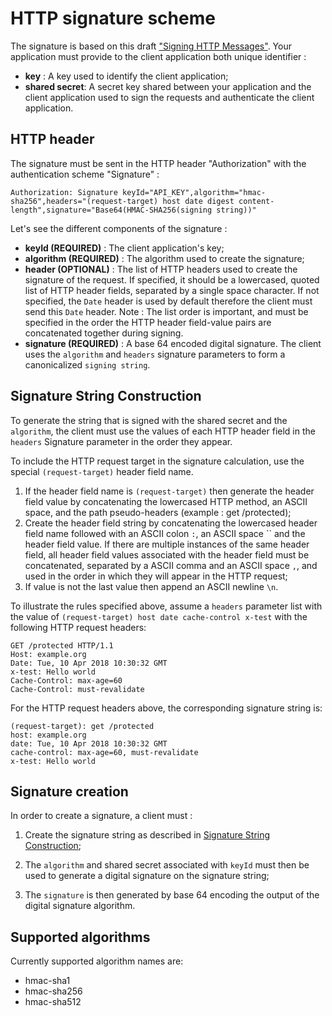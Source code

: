 # HTTP signature scheme

The signature is based on this draft ["Signing HTTP Messages"](https://tools.ietf.org/html/draft-cavage-http-signatures-09).
Your application must provide to the client application both unique identifier :

* **key** : A key used to identify the client application;
* **shared secret**: A secret key shared between your application and the client application used to sign the requests and authenticate the client application.

## HTTP header

The signature must be sent in the HTTP header "Authorization" with the authentication scheme "Signature" :

```
Authorization: Signature keyId="API_KEY",algorithm="hmac-sha256",headers="(request-target) host date digest content-length",signature="Base64(HMAC-SHA256(signing string))"
```

Let's see the different components of the signature :

* **keyId (REQUIRED)** : The client application's key;
* **algorithm (REQUIRED)** : The algorithm used to create the signature;
* **header (OPTIONAL)** : The list of HTTP headers used to create the signature of the request. If specified, it should be a lowercased, quoted list of HTTP header fields, separated by a single space character. If not specified, the `Date` header is used by default therefore the client must send this `Date` header. Note : The list order is important, and must be specified in the order the HTTP header field-value pairs are concatenated together during signing.
* **signature (REQUIRED)** : A base 64 encoded digital signature. The client uses the `algorithm` and `headers` signature parameters to form a canonicalized `signing string`.

## Signature String Construction [](signature-string-construction)

To generate the string that is signed with the shared secret and the `algorithm`, the client must use the values of each HTTP header field in the `headers` Signature parameter in the order they appear.

To include the HTTP request target in the signature calculation, use the special `(request-target)` header field name.

1.  If the header field name is `(request-target)` then generate the header field value by concatenating the lowercased HTTP method, an ASCII space, and the path pseudo-headers (example : get /protected);
2.  Create the header field string by concatenating the lowercased header field name followed with an ASCII colon `:`, an ASCII space `` and the header field value. If there are multiple instances of the same header field, all header field values associated with the header field must be concatenated, separated by a ASCII comma and an ASCII space `,`, and used in the order in which they will appear in the HTTP request;
3.  If value is not the last value then append an ASCII newline `\n`.

To illustrate the rules specified above, assume a `headers` parameter list with the value of `(request-target) host date cache-control x-test` with the following HTTP request headers:

```
GET /protected HTTP/1.1
Host: example.org
Date: Tue, 10 Apr 2018 10:30:32 GMT
x-test: Hello world
Cache-Control: max-age=60
Cache-Control: must-revalidate
```

For the HTTP request headers above, the corresponding signature string is:

```
(request-target): get /protected
host: example.org
date: Tue, 10 Apr 2018 10:30:32 GMT
cache-control: max-age=60, must-revalidate
x-test: Hello world
```

## Signature creation

In order to create a signature, a client must :

1.  Create the signature string as described in [Signature String Construction](#signature-string-construction);

2.  The `algorithm` and shared secret associated with `keyId` must then be used
    to generate a digital signature on the signature string;

3.  The `signature` is then generated by base 64 encoding the output
    of the digital signature algorithm.

## Supported algorithms

Currently supported algorithm names are:

* hmac-sha1
* hmac-sha256
* hmac-sha512
